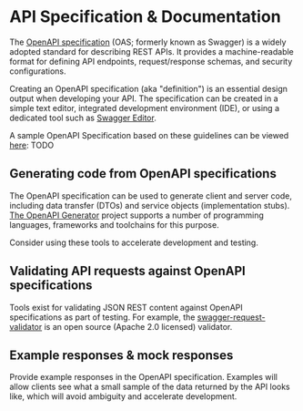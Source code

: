 # API Specification & Documentation

The [OpenAPI specification](https://swagger.io/specification/) (OAS; formerly known as Swagger) is a widely adopted standard for describing REST APIs. It provides a machine-readable format for defining API endpoints, request/response schemas, and security configurations.

Creating an OpenAPI specification (aka "definition") is an essential design output when developing your API. The specification can be created in a simple text editor, integrated development environment (IDE), or using a dedicated tool such as [Swagger Editor](https://editor.swagger.io/).

A sample OpenAPI Specification based on these guidelines can be viewed [here](/example/example.1.0.0.yml): TODO

## Generating code from OpenAPI specifications

The OpenAPI specification can be used to generate client and server code, including data transfer (DTOs) and service objects (implementation stubs). [The OpenAPI Generator](https://openapi-generator.tech/) project supports a number of programming languages, frameworks and toolchains for this purpose.

Consider using these tools to accelerate development and testing.

## Validating API requests against OpenAPI specifications

Tools exist for validating JSON REST content against OpenAPI specifications as part of testing. For example, the [swagger-request-validator](https://bitbucket.org/atlassian/swagger-request-validator/src/master/) is an open source (Apache 2.0 licensed) validator.

## Example responses & mock responses

Provide example responses in the OpenAPI specification. Examples will allow clients see what a small sample of the data returned by the API looks like, which will avoid ambiguity and accelerate development.
